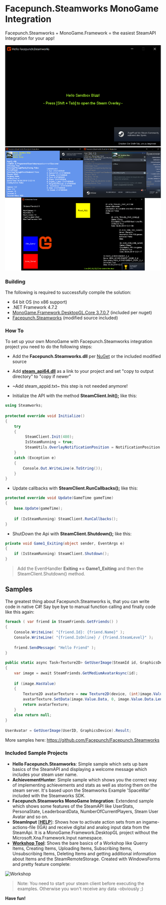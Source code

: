 # Facepunch.Steamworks MonoGame Integration
Facepunch.Steamworks + MonoGame.Framework = the easiest SteamAPI Integration for your app!

![Hello Facepunch.Steamworks](Documentation/Hello_FacepunchSteamworks_00.png)
![Hello Facepunch.Steamworks](Documentation/Hello_FacepunchSteamworks_01.png)

### Building

The following is required to successfully compile the solution:

- 64 bit OS (no x86 support)
- .NET Framework 4.7.2
- [MonoGame.Framework.DesktopGL.Core 3.7.0.7](https://www.nuget.org/packages/MonoGame.Framework.DesktopGL.Core/) (included per nuget)
- [Facepunch.Steamworks](https://github.com/Facepunch/Facepunch.Steamworks) (modified source included)

### How To

To set up your own MonoGame with Facepunch.Steamworks integration project you need to do the following steps:

- Add the **Facepunch.Steamworks.dll** per [NuGet](https://www.nuget.org/packages/Facepunch.Steamworks/) or the included modified source
- Add **[steam_api64.dll](https://github.com/sqrMin1/Facepunch.Steamworks-MonoGame-Integration/tree/master/libs)** as a link to your project and set "copy to output directory" to "copy if newer"
- ~Add steam_appid.txt~ this step is not needed anymore!

- Initialize the API with the method **SteamClient.Init();** like this:

```cs
using Steamworks;

protected override void Initialize()
{
    try
    {
         SteamClient.Init(480);
         IsSteamRunning = true;
         SteamUtils.OverlayNotificationPosition = NotificationPosition.BottomRight;
    }
    catch (Exception e)
    {
        Console.Out.WriteLine(e.ToString());
    }
}
```

- Update callbacks with **SteamClient.RunCallbacks();** like this:

```cs
protected override void Update(GameTime gameTime)
{
    base.Update(gameTime);
    
    if (IsSteamRunning) SteamClient.RunCallbacks();
}
```

- ShutDown the Api with **SteamClient.Shutdown();** like this:

```cs
private void Game1_Exiting(object sender, EventArgs e)
{
    if (IsSteamRunning) SteamClient.Shutdown();
}
```

> Add the EventHandler **Exiting += Game1_Exiting** and then the SteamClient.Shutdown() method.

## Samples

The greatest thing about Facepunch.Steamworks is, that you can write code in native C#! 
Say bye bye to manual function calling and finally code like this again:

```cs
foreach ( var friend in SteamFriends.GetFriends() )
{
    Console.WriteLine( "{friend.Id}: {friend.Name}" );
    Console.WriteLine( "{friend.IsOnline} / {friend.SteamLevel}" );
    
    friend.SendMessage( "Hello Friend" );
}
```

```cs
public static async Task<Texture2D> GetUserImage(SteamId id, GraphicsDevice device)
{
    var image = await SteamFriends.GetMediumAvatarAsync(id);

    if (image.HasValue)
    {
        Texture2D avatarTexture = new Texture2D(device, (int)image.Value.Width, (int)image.Value.Height, false, SurfaceFormat.Color);
        avatarTexture.SetData(image.Value.Data, 0, image.Value.Data.Length);
        return avatarTexture;
    }
    else return null;
}

UserAvatar = GetUserImage(UserID, GraphicsDevice).Result;

```

More samples here:
https://github.com/Facepunch/Facepunch.Steamworks

### Included Sample Projects

- **Hello Facepunch.Steamworks**: Simple sample which sets up bare basics of the SteamAPI and displaying a welcome message which includes your steam user name.
- **AchievementHunter**: Simple sample which shows you the correct way of implementing achievements and stats as well as storing them on the steam server. It's based upon the Steamworks Example 'SpaceWar' included with the Steamworks SDK. 
- **Facepunch.Steamworks MonoGame Integration**: Extendend sample which shows some features of the SteamAPI like UserStats, PersonaState, LeaderboardData, NumberOfCurrentPlayers, Steam User Avatar and so on.
- **SteamInput** [**[HELP](https://github.com/sqrMin1/Facepunch.Steamworks-MonoGame-Integration/blob/master/SteamInput_README.md)**]: Shows how to activate action sets from an ingame-actions-file (IGA) and receive digital and analog input data from the SteamApi. It is a MonoGame.Framework.DesktopGL project without the Microsoft.Xna.Framework.Input namespace.
- **[Workshop Tool](https://github.com/sqrMin1/Facepunch.Steamworks-MonoGame-Integration/tree/master/Documentation)**: Shows the bare basics of a Workshop like Querry Items, Creating Items, Uploading Items, Subscribing Items, Unsubscribing Items, Deleting Items and getting additional information about Items and the SteamRemoteStorage. Created with WindowsForms and pretty feature complete:

![Workshop](https://raw.githubusercontent.com/sqrMin1/Facepunch.Steamworks-MonoGame-Integration/master/Documentation/Workshop_03.png)

> Note: You need to start your steam client before executing the examples. Otherwise you won't receive any data -obviously ;)

**Have fun!**
